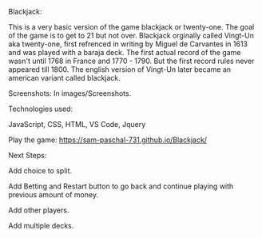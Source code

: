 Blackjack: 

This is a very basic version of the game blackjack or twenty-one. The goal of the game is to get to 21 but not over. Blackjack orginally called Vingt-Un aka twenty-one, first refrenced in writing by Miguel de Carvantes in 1613 and was played with a baraja deck. The first actual record of the game wasn't until 1768 in France and 1770 - 1790. But the first record rules never appeared till 1800. The english version of Vingt-Un later became an american variant called blackjack. 

Screenshots: In images/Screenshots.

Technologies used:

JavaScript, CSS, HTML, VS Code, Jquery

Play the game: https://sam-paschal-731.github.io/Blackjack/

Next Steps: 

Add choice to split.

Add Betting and Restart button to go back and continue playing with previous amount of money.

Add other players.

Add multiple decks.
